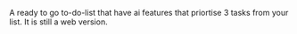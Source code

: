 A ready to go to-do-list that have ai features that priortise 3 tasks from your list.
It is still a web version.
